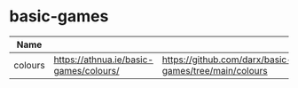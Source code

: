 # basic-games

| Name     |     |     |
| ---      | --- | --- |
| colours  | https://athnua.ie/basic-games/colours/ | https://github.com/darx/basic-games/tree/main/colours |
